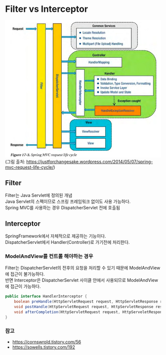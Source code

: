 # Filter vs Interceptor
![img.png](img/MvcRequestLifeCycle.png)<br>
(그림 출처: https://justforchangesake.wordpress.com/2014/05/07/spring-mvc-request-life-cycle/)

## Filter
Filter는 Java Servlet에 정의된 개념<br>
Java Servlet의 스펙이므로 스프링 프레임워크 없이도 사용 가능하다.<br>
Spring MVC를 사용하는 경우 DispatcherServlet 전에 호출됨

## Interceptor
SpringFramework에서 자체적으로 제공하는 기능이다.<br>
DispatcherServlet에서 Handler(Controller)로 가기전에 처리한다.

### ModelAndView를 컨트롤 해야하는 경우
Filter는 DispatcherServlet의 전후의 요청을 처리할 수 있기 때문에 ModelAndView에 접근이 불가능하다.<br>
반면 Interceptor은 DispatcherServlet 사이클 안에서 사용되므로 ModelAndView에 접근이 가능하다.
```java
public interface HandlerInterceptor {
    boolean preHandle(HttpServletRequest request, HttpServletResponse response, Object handler);
    void postHandle(HttpServletRequest request, HttpServletResponse response, Object handler, ModelAndView mav);
    void afterCompletion(HttpServletRequest request, HttpServeletResponse response, Object handler, Exception ex);
}
```

### 참고
- https://cornswrold.tistory.com/56
- https://sowells.tistory.com/192
